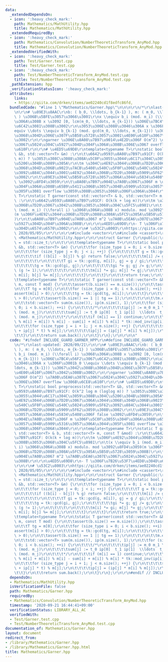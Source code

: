 ```yaml
---
data:
  _extendedDependsOn:
  - icon: ':heavy_check_mark:'
    path: Mathematics/MathUtility.hpp
    title: Mathematics/MathUtility.hpp
  _extendedRequiredBy:
  - icon: ':heavy_check_mark:'
    path: Mathematics/Convolution/NumberTheoreticTransform_AnyMod.hpp
    title: Mathematics/Convolution/NumberTheoreticTransform_AnyMod.hpp
  _extendedVerifiedWith:
  - icon: ':heavy_check_mark:'
    path: Test/Garner.test.cpp
    title: Test/Garner.test.cpp
  - icon: ':heavy_check_mark:'
    path: Test/NumberTheoreticTransform_AnyMod.test.cpp
    title: Test/NumberTheoreticTransform_AnyMod.test.cpp
  _pathExtension: hpp
  _verificationStatusIcon: ':heavy_check_mark:'
  attributes:
    links:
    - https://qiita.com/drken/items/ae02240cd1f8edfc86fd,
  bundledCode: "#line 1 \"Mathematics/Garner.hpp\"\n\n\n\r\n/*\r\nlast-updated: 2020/09/21\r\
    \n\r\n# \u89E3\u8AAC\r\nb: ( b_0, \\ldots, b_{k-1} ), m: ( m_0, \\ldots, m_{k-1}\
    \ ) \u306B\u5BFE\u3057\u3066\u3001\r\nx \\equiv b_i (mod. m_i) (\\forall i) \u3068\
    \u306A\u308B x \u3092 [0, lcm(m_0, \\ldots, m_{k-1})) \u306E\u7BC4\u56F2\u3067\
    \u6C42\u3081\u308B\u3002\r\n\u3053\u306E\u3088\u3046\u306A x \u306F\u3001b_0 \\\
    equiv \\dots \\equiv b_{k-1} (mod. gcd(m_0, \\ldots, m_{k-1})) \u3067\u3042\u308B\
    \u3068\u304D\u306E\u307F\u5B58\u5728\u3057\u3001\u4E00\u610F\u3067\u3042\u308B\
    \u3002\r\n\r\ngarner \u306E\u8A08\u7B97\u9014\u4E2D\u306F O(m^2) \u7A0B\u5EA6\u307E\
    \u3067\u5024\u304C\u5927\u304D\u304F\u306A\u308B\u306E\u3067 overflow \u306B\u6CE8\
    \u610F\r\n\r\n# \u4ED5\u69D8\r\ntemplate<typename T>\r\nstatic bool preprocess(std::vector<T>\
    \ &b, std::vector<T> &m) :\r\n\t\u6642\u9593\u8A08\u7B97\u91CF: O(k^2 log m (loglog\
    \ m)) ? \u3053\u308C\u3088\u308A\u5C0F\u3055\u3044\u6C17\u304C\u3059\u308B\u304C\
    \u5206\u304B\u3089\u305A\r\n\tm \u304C\u4E92\u3044\u306B\u7D20\u3067\u306A\u3044\
    \u3068\u304D\u306B\u9023\u7ACB\u5408\u540C\u5F0F\u306E\u540C\u5024\u5909\u5F62\
    \u3092\u884C\u3044\u3001\u4E92\u3044\u306B\u7D20\u306B\u5909\u5F62\u3059\u308B\
    \u3002\r\n\t\u89E3\u304C\u5B58\u5728\u3057\u306A\u3044\u5834\u5408\u306F false\
    \ \u3092\u8FD4\u3059\r\n\t\u8A08\u7B97\u904E\u7A0B\u3067\u306F m \u306F\u5C0F\u3055\
    \u304F\u306A\u308B\u65B9\u5411\u306B\u3057\u304B\u5909\u5316\u3057\u306A\u3044\
    \u305F\u3081 overflow \u3059\u308B\u3053\u3068\u306F\u306A\u3044\r\n\r\ntemplate<typename\
    \ T>\r\nstatic T garner(const std::vector<T> & b, std::vector<T> m, const T &mod)\
    \ :\r\n\t\u6642\u9593\u8A08\u7B97\u91CF: O(k(k + log m))\r\n\tm \u306F\u4E92\u3044\
    \u306B\u7D20\u3067\u3042\u308B\u3053\u3068\u304C\u5FC5\u8981\r\n\t(x \\equiv b_i\
    \ (mod. m_i) (\\forall i) \u3068\u306A\u308B x) modulo. mod \u3092\u8FD4\u3059\
    (m \u306F\u4E92\u3044\u306B\u7D20\u3088\u308A\u5FC5\u305A\u5B58\u5728\u3059\u308B\
    )\r\n\t\u8A08\u7B97\u904E\u7A0B\u3067 m^2 \u7A0B\u5EA6\u307E\u3067\u5024\u304C\
    \u5927\u304D\u304F\u306A\u308B\r\n\r\n\u4ED5\u69D8\r\n- T \u306F\u7B26\u53F7\u4ED8\
    \u304D\u6574\u6570\u3002\r\n\r\n# \u53C2\u8003\r\nhttps://qiita.com/drken/items/ae02240cd1f8edfc86fd,\
    \ 2020/05/05\r\n*/\r\n\r\n#include <vector>\r\n#include <cassert>\r\n\r\n#include\
    \ <Mathematics/MathUtility.hpp>\r\n\r\nstruct Garner {\r\npublic:\r\n\tusing size_type\
    \ = std::size_t;\r\n\t\r\n\ttemplate<typename T>\r\n\tstatic bool preprocess(std::vector<T>\
    \ &b, std::vector<T> &m) {\r\n\t\tfor (size_type i = 0; i < b.size(); ++i) {\r\
    \n\t\t\tfor (size_type j = 0; j < i; ++j) {\r\n\t\t\t\tT g = tk::gcd(m[i], m[j]);\r\
    \n\t\t\t\tif ((b[i] - b[j]) % g) return false;\r\n\t\t\t\tm[i] /= g; m[j] /= g;\r\
    \n\t\t\t\t\r\n\t\t\t\tT gi = tk::gcd(g, m[i]), gj = g / gi;\r\n\t\t\t\tdo {\r\n\
    \t\t\t\t\tg = tk::gcd(gi, gj);\r\n\t\t\t\t\tgi *= g; gj /= g;\r\n\t\t\t\t} while\
    \ (g != 1);\r\n\t\t\t\t\r\n\t\t\t\tm[i] *= gi; m[j] *= gj;\r\n\t\t\t\tb[i] %=\
    \ m[i]; b[j] %= m[j];\r\n\t\t\t}\r\n\t\t}\r\n\t\treturn true;\r\n\t}\r\n\t\r\n\
    \ttemplate<typename T>\r\n\tstatic T garner(const std::vector<T> &b, std::vector<T>\
    \ m, const T mod) {\r\n\t\tassert(b.size() == m.size());\r\n\t\tassert(!b.empty());\r\
    \n\t\tT tg = m[0];\r\n\t\tfor (size_type i = 0; i < b.size(); ++i) {\r\n\t\t\t\
    assert(m[i] > 0);\r\n\t\t\ttg = tk::gcd(tg, m[i]);\r\n\t\t}\r\n\t\tassert(mod\
    \ > 0);\r\n\t\tassert(b.size() == 1 || tg == 1);\r\n\t\t\r\n\t\tm.emplace_back(mod);\r\
    \n\t\tstd::vector<T> sum(m.size()), ip(m.size(), 1);\r\n\t\tfor (size_type i =\
    \ 0; i < b.size(); ++i) {\r\n\t\t\t/*\r\n\t\t\t\tip[j] := m_0 m_1 \\ldots m_{i-1}\
    \ (mod. m_j)\r\n\t\t\t\tsum[j] := t_0 ip[0]  t_1 ip[1]  \\ldots  t_{i-1} ip[i-1]\
    \ (mod. m_j)\r\n\t\t\t*/\r\n\t\t\tif (m[i] == 1) continue;\r\n\t\t\tT t = ((b[i]\
    \ % m[i] + m[i]) % m[i] - sum[i] + m[i]) % m[i] * tk::mod_inv(ip[i], m[i]) % m[i];\r\
    \n\t\t\tfor (size_type j = i + 1; j < m.size(); ++j) {\r\n\t\t\t\tsum[j] = (sum[j]\
    \ + ip[j] * t) % m[j];\r\n\t\t\t\tip[j] = (ip[j] * m[i] % m[j]);\r\n\t\t\t}\r\n\
    \t\t}\r\n\t\treturn sum.back();\r\n\t}\r\n};\r\n\r\n\n"
  code: "#ifndef INCLUDE_GUARD_GARNER_HPP\r\n#define INCLUDE_GUARD_GARNER_HPP\r\n\r\
    \n/*\r\nlast-updated: 2020/09/21\r\n\r\n# \u89E3\u8AAC\r\nb: ( b_0, \\ldots, b_{k-1}\
    \ ), m: ( m_0, \\ldots, m_{k-1} ) \u306B\u5BFE\u3057\u3066\u3001\r\nx \\equiv\
    \ b_i (mod. m_i) (\\forall i) \u3068\u306A\u308B x \u3092 [0, lcm(m_0, \\ldots,\
    \ m_{k-1})) \u306E\u7BC4\u56F2\u3067\u6C42\u3081\u308B\u3002\r\n\u3053\u306E\u3088\
    \u3046\u306A x \u306F\u3001b_0 \\equiv \\dots \\equiv b_{k-1} (mod. gcd(m_0, \\\
    ldots, m_{k-1})) \u3067\u3042\u308B\u3068\u304D\u306E\u307F\u5B58\u5728\u3057\u3001\
    \u4E00\u610F\u3067\u3042\u308B\u3002\r\n\r\ngarner \u306E\u8A08\u7B97\u9014\u4E2D\
    \u306F O(m^2) \u7A0B\u5EA6\u307E\u3067\u5024\u304C\u5927\u304D\u304F\u306A\u308B\
    \u306E\u3067 overflow \u306B\u6CE8\u610F\r\n\r\n# \u4ED5\u69D8\r\ntemplate<typename\
    \ T>\r\nstatic bool preprocess(std::vector<T> &b, std::vector<T> &m) :\r\n\t\u6642\
    \u9593\u8A08\u7B97\u91CF: O(k^2 log m (loglog m)) ? \u3053\u308C\u3088\u308A\u5C0F\
    \u3055\u3044\u6C17\u304C\u3059\u308B\u304C\u5206\u304B\u3089\u305A\r\n\tm \u304C\
    \u4E92\u3044\u306B\u7D20\u3067\u306A\u3044\u3068\u304D\u306B\u9023\u7ACB\u5408\
    \u540C\u5F0F\u306E\u540C\u5024\u5909\u5F62\u3092\u884C\u3044\u3001\u4E92\u3044\
    \u306B\u7D20\u306B\u5909\u5F62\u3059\u308B\u3002\r\n\t\u89E3\u304C\u5B58\u5728\
    \u3057\u306A\u3044\u5834\u5408\u306F false \u3092\u8FD4\u3059\r\n\t\u8A08\u7B97\
    \u904E\u7A0B\u3067\u306F m \u306F\u5C0F\u3055\u304F\u306A\u308B\u65B9\u5411\u306B\
    \u3057\u304B\u5909\u5316\u3057\u306A\u3044\u305F\u3081 overflow \u3059\u308B\u3053\
    \u3068\u306F\u306A\u3044\r\n\r\ntemplate<typename T>\r\nstatic T garner(const\
    \ std::vector<T> & b, std::vector<T> m, const T &mod) :\r\n\t\u6642\u9593\u8A08\
    \u7B97\u91CF: O(k(k + log m))\r\n\tm \u306F\u4E92\u3044\u306B\u7D20\u3067\u3042\
    \u308B\u3053\u3068\u304C\u5FC5\u8981\r\n\t(x \\equiv b_i (mod. m_i) (\\forall\
    \ i) \u3068\u306A\u308B x) modulo. mod \u3092\u8FD4\u3059(m \u306F\u4E92\u3044\
    \u306B\u7D20\u3088\u308A\u5FC5\u305A\u5B58\u5728\u3059\u308B)\r\n\t\u8A08\u7B97\
    \u904E\u7A0B\u3067 m^2 \u7A0B\u5EA6\u307E\u3067\u5024\u304C\u5927\u304D\u304F\u306A\
    \u308B\r\n\r\n\u4ED5\u69D8\r\n- T \u306F\u7B26\u53F7\u4ED8\u304D\u6574\u6570\u3002\
    \r\n\r\n# \u53C2\u8003\r\nhttps://qiita.com/drken/items/ae02240cd1f8edfc86fd,\
    \ 2020/05/05\r\n*/\r\n\r\n#include <vector>\r\n#include <cassert>\r\n\r\n#include\
    \ <Mathematics/MathUtility.hpp>\r\n\r\nstruct Garner {\r\npublic:\r\n\tusing size_type\
    \ = std::size_t;\r\n\t\r\n\ttemplate<typename T>\r\n\tstatic bool preprocess(std::vector<T>\
    \ &b, std::vector<T> &m) {\r\n\t\tfor (size_type i = 0; i < b.size(); ++i) {\r\
    \n\t\t\tfor (size_type j = 0; j < i; ++j) {\r\n\t\t\t\tT g = tk::gcd(m[i], m[j]);\r\
    \n\t\t\t\tif ((b[i] - b[j]) % g) return false;\r\n\t\t\t\tm[i] /= g; m[j] /= g;\r\
    \n\t\t\t\t\r\n\t\t\t\tT gi = tk::gcd(g, m[i]), gj = g / gi;\r\n\t\t\t\tdo {\r\n\
    \t\t\t\t\tg = tk::gcd(gi, gj);\r\n\t\t\t\t\tgi *= g; gj /= g;\r\n\t\t\t\t} while\
    \ (g != 1);\r\n\t\t\t\t\r\n\t\t\t\tm[i] *= gi; m[j] *= gj;\r\n\t\t\t\tb[i] %=\
    \ m[i]; b[j] %= m[j];\r\n\t\t\t}\r\n\t\t}\r\n\t\treturn true;\r\n\t}\r\n\t\r\n\
    \ttemplate<typename T>\r\n\tstatic T garner(const std::vector<T> &b, std::vector<T>\
    \ m, const T mod) {\r\n\t\tassert(b.size() == m.size());\r\n\t\tassert(!b.empty());\r\
    \n\t\tT tg = m[0];\r\n\t\tfor (size_type i = 0; i < b.size(); ++i) {\r\n\t\t\t\
    assert(m[i] > 0);\r\n\t\t\ttg = tk::gcd(tg, m[i]);\r\n\t\t}\r\n\t\tassert(mod\
    \ > 0);\r\n\t\tassert(b.size() == 1 || tg == 1);\r\n\t\t\r\n\t\tm.emplace_back(mod);\r\
    \n\t\tstd::vector<T> sum(m.size()), ip(m.size(), 1);\r\n\t\tfor (size_type i =\
    \ 0; i < b.size(); ++i) {\r\n\t\t\t/*\r\n\t\t\t\tip[j] := m_0 m_1 \\ldots m_{i-1}\
    \ (mod. m_j)\r\n\t\t\t\tsum[j] := t_0 ip[0]  t_1 ip[1]  \\ldots  t_{i-1} ip[i-1]\
    \ (mod. m_j)\r\n\t\t\t*/\r\n\t\t\tif (m[i] == 1) continue;\r\n\t\t\tT t = ((b[i]\
    \ % m[i] + m[i]) % m[i] - sum[i] + m[i]) % m[i] * tk::mod_inv(ip[i], m[i]) % m[i];\r\
    \n\t\t\tfor (size_type j = i + 1; j < m.size(); ++j) {\r\n\t\t\t\tsum[j] = (sum[j]\
    \ + ip[j] * t) % m[j];\r\n\t\t\t\tip[j] = (ip[j] * m[i] % m[j]);\r\n\t\t\t}\r\n\
    \t\t}\r\n\t\treturn sum.back();\r\n\t}\r\n};\r\n\r\n#endif // INCLUDE_GUARD_GARNER_HPP"
  dependsOn:
  - Mathematics/MathUtility.hpp
  isVerificationFile: false
  path: Mathematics/Garner.hpp
  requiredBy:
  - Mathematics/Convolution/NumberTheoreticTransform_AnyMod.hpp
  timestamp: '2020-09-21 16:44:41+09:00'
  verificationStatus: LIBRARY_ALL_AC
  verifiedWith:
  - Test/Garner.test.cpp
  - Test/NumberTheoreticTransform_AnyMod.test.cpp
documentation_of: Mathematics/Garner.hpp
layout: document
redirect_from:
- /library/Mathematics/Garner.hpp
- /library/Mathematics/Garner.hpp.html
title: Mathematics/Garner.hpp
---
```

